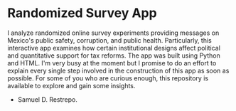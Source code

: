 # Randomized Survey App

I analyze randomized online survey experiments providing messages on Mexico's public safety, corruption, and public health. Particularly, this interactive app examines how certain institutional designs affect political and quantitative support for tax reforms. The app was built using Python and HTML. I'm very busy at the moment but I promise to do an effort to explain every single step involved in the construction of this app as soon as possible. For some of you who are curious enough, this repository is available to explore and gain some insights. 

- Samuel D. Restrepo. 
